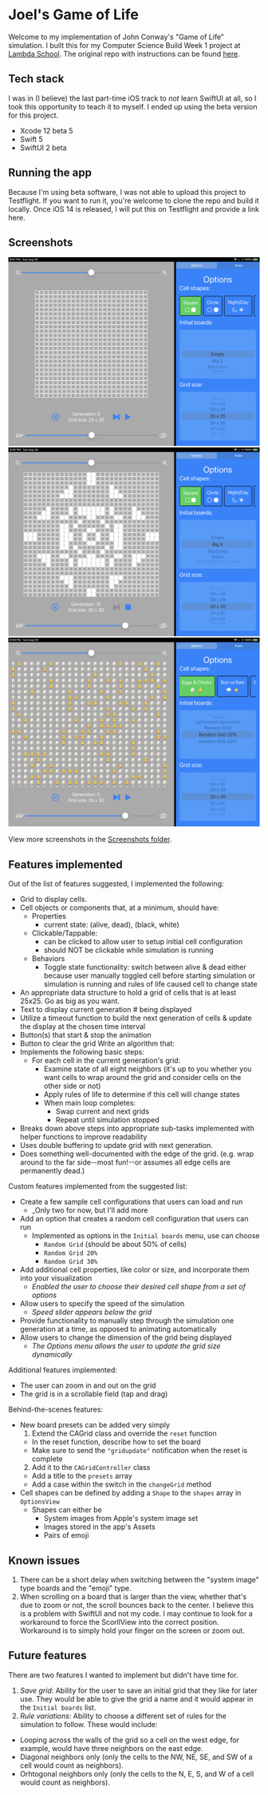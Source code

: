 # Joel's Game of Life

Welcome to my implementation of John Conway's "Game of Life" simulation. I built this for my Computer Science Build Week 1 project at [Lambda School](https://www.lambdaschool.com). The original repo with instructions can be found [here](https://github.com/LambdaSchool/CS-Build-Week-1).

## Tech stack
I was in (I believe) the last part-time iOS track to *not* learn SwiftUI at all, so I took this opportunity to teach it to myself. I ended up using the beta version for this project.

* Xcode 12 beta 5
* Swift 5
* SwiftUI 2 beta

## Running the app
Because I'm using beta software, I was not able to upload this project to Testflight. If you want to run it, you're welcome to clone the repo and build it locally. Once iOS 14 is released, I will put this on Testflight and provide a link here.

## Screenshots
![Initial screen](https://raw.githubusercontent.com/joelgroomer/Game-Of-Life/master/Screenshots/gol-initial-screen.PNG)
![Big X board at generation 15](https://raw.githubusercontent.com/joelgroomer/Game-Of-Life/master/Screenshots/gol-big-x-gen-15.PNG)
![Randomly generated board with Eggs & Chicks cells](https://raw.githubusercontent.com/joelgroomer/Game-Of-Life/master/Screenshots/gol-eggs-random20.PNG)

View more screenshots in the [Screenshots folder](https://github.com/joelgroomer/Game-Of-Life/tree/master/Screenshots).

## Features implemented
Out of the list of features suggested, I implemented the following:
* Grid to display cells.
* Cell objects or components that, at a minimum, should have:
  - Properties
    - current state: (alive, dead), (black, white)
  - Clickable/Tappable:
    - can be clicked to allow user to setup initial cell configuration
    - should NOT be clickable while simulation is running
  - Behaviors
    - Toggle state functionality: switch between alive & dead either because user manually toggled cell before starting simulation or simulation is running and rules of life caused cell to change state
* An appropriate data structure to hold a grid of cells that is at least 25x25. Go as big as you want.
* Text to display current generation # being displayed
* Utilize a timeout function to build the next generation of cells & update the display at the chosen time interval
* Button(s) that start & stop the animation
* Button to clear the grid
Write an algorithm that:
* Implements the following basic steps:
  - For each cell in the current generation's grid:
    - Examine state of all eight neighbors (it's up to you whether you want cells to wrap around the grid and consider cells on the other side or not)
    - Apply rules of life to determine if this cell will change states
    - When main loop completes:
      - Swap current and next grids
      - Repeat until simulation stopped
* Breaks down above steps into appropriate sub-tasks implemented with helper functions to improve readability
* Uses double buffering to update grid with next generation.
* Does something well-documented with the edge of the grid. (e.g. wrap around to the far side--most fun!--or assumes all edge cells are permanently dead.)

Custom features implemented from the suggested list:
* Create a few sample cell configurations that users can load and run
  - _Only two for now, but I'll add more
* Add an option that creates a random cell configuration that users can run
  - Implemented as options in the `Initial boards` menu, use can choose 
    - `Random Grid` (should be about 50% of cells)
    - `Random Grid 20%`
    - `Random Grid 30%`
* Add additional cell properties, like color or size, and incorporate them into your visualization
  - _Enabled the user to choose their desired cell shape from a set of options_
* Allow users to specify the speed of the simulation
  - _Speed slider appears below the grid_
* Provide functionality to manually step through the simulation one generation at a time, as opposed to animating automatically
* Allow users to change the dimension of the grid being displayed
  - _The Options menu allows the user to update the grid size dynamically_

Additional features implemented:
* The user can zoom in and out on the grid
* The grid is in a scrollable field (tap and drag)

Behind-the-scenes features:
* New board presets can be added very simply
  1. Extend the CAGrid class and override the `reset` function
    - In the reset function, describe how to set the board
    - Make sure to send the `"gridupdate"` notification when the reset is complete
  2. Add it to the `CAGridController` class
    - Add a title to the `presets` array
    - Add a case within the switch in the `changeGrid` method
* Cell shapes can be defined by adding a `Shape` to the `shapes` array in `OptionsView`
  - Shapes can either be
    - System images from Apple's system image set
    - Images stored in the app's Assets
    - Pairs of emoji

## Known issues
1. There can be a short delay when switching between the "system image" type boards and the "emoji" type.
2. When scrolling on a board that is larger than the view, whether that's due to zoom or not, the scroll bounces back to the center. I believe this is a problem with SwiftUI and not my code. I may continue to look for a workaround to force the ScorllView into the correct position. Workaround is to simply hold your finger on the screen or zoom out.

## Future features
There are two features I wanted to implement but didn't have time for.
1. *Save grid*: Ability for the user to save an initial grid that they like for later use. They would be able to give the grid a name and it would appear in the `Initial boards` list.
2. *Rule variations*: Ability to choose a different set of rules for the simulation to follow. These would include:
  - Looping across the walls of the grid so a cell on the west edge, for example, would have three neighbors on the east edge.
  - Diagonal neighbors only (only the cells to the NW, NE, SE, and SW of a cell would count as neighbors).
  - Orhtogonal neighbors only (only the cells to the N, E, S, and W of a cell would count as neighbors).
